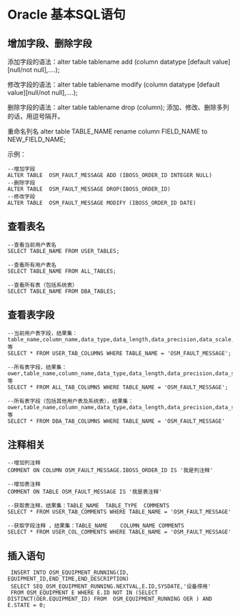 # Oracle 基本SQL语句

## 增加字段、删除字段
添加字段的语法：alter table tablename add (column datatype [default value][null/not null],….);

修改字段的语法：alter table tablename modify (column datatype [default value][null/not null],….);

删除字段的语法：alter table tablename drop (column);
添加、修改、删除多列的话，用逗号隔开。

重命名列名
alter table TABLE_NAME rename column FIELD_NAME to NEW_FIELD_NAME;

示例：
```
--增加字段
ALTER TABLE  OSM_FAULT_MESSAGE ADD (IBOSS_ORDER_ID INTEGER NULL)
--删除字段
ALTER TABLE  OSM_FAULT_MESSAGE DROP(IBOSS_ORDER_ID)
--修改字段
ALTER TABLE  OSM_FAULT_MESSAGE MODIFY (IBOSS_ORDER_ID DATE)
```
## 查看表名
```
--查看当前用户表名
SELECT TABLE_NAME FROM USER_TABLES;

--查看所有用户表名
SELECT TABLE_NAME FROM ALL_TABLES;

--查看所有表（包括系统表）
SELECT TABLE_NAME FROM DBA_TABLES;
```
## 查看表字段
```
--当前用户表字段，结果集：table_name,column_name,data_type,data_length,data_precision,data_scale,nullable,column_id等 
SELECT * FROM USER_TAB_COLUMNS WHERE TABLE_NAME = 'OSM_FAULT_MESSAGE';

--所有表字段，结果集：ower,table_name,column_name,data_type,data_length,data_precision,data_scale,nullable,column_id等 
SELECT * FROM ALL_TAB_COLUMNS WHERE TABLE_NAME = 'OSM_FAULT_MESSAGE';

--所有表字段（包括其他用户表及系统表），结果集：ower,table_name,column_name,data_type,data_length,data_precision,data_scale,nullable,column_id等
SELECT * FROM DBA_TAB_COLUMNS WHERE TABLE_NAME = 'OSM_FAULT_MESSAGE'
```
## 注释相关

```
--增加列注释
COMMENT ON COLUMN OSM_FAULT_MESSAGE.IBOSS_ORDER_ID IS '我是列注释'

--增加表注释
COMMENT ON TABLE OSM_FAULT_MESSAGE IS '我是表注释'

--获取表注释，结果集：TABLE_NAME	TABLE_TYPE	COMMENTS
SELECT * FROM USER_TAB_COMMENTS WHERE TABLE_NAME = 'OSM_FAULT_MESSAGE'

--获取字段注释 ，结果集：TABLE_NAME	COLUMN_NAME	COMMENTS
SELECT * FROM USER_COL_COMMENTS WHERE TABLE_NAME = 'OSM_FAULT_MESSAGE'
```
## 插入语句
```
 INSERT INTO OSM_EQUIPMENT_RUNNING(ID, EQUIPMENT_ID,END_TIME,END_DESCRIPTION)
 SELECT SEQ_OSM_EQUIPMENT_RUNNING.NEXTVAL,E.ID,SYSDATE,'设备停用'
 FROM OSM_EQUIPMENT E WHERE E.ID NOT IN (SELECT DISTINCT(OER.EQUIPMENT_ID) FROM  OSM_EQUIPMENT_RUNNING OER ) AND E.STATE = 0;
```


